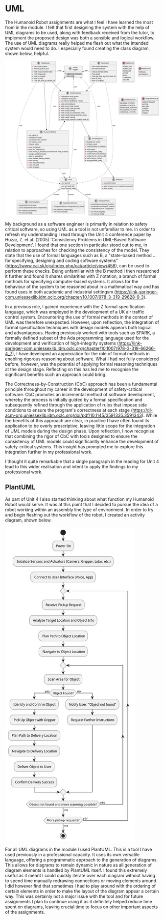# UML

The Humanoid Robot assignments are what I feel I have learned the most from in the module. I felt that first designing the system with the help of UML diagrams to be used, along with feedback received from the tutor, to implement the proposed design was both a sensible and logical workflow. The use of UML diagrams really helped me flesh out what the intended system would need to do. I especially found creating the class diagram, shown below, helpful.

![Photo](resources/class_diagram/class_diagram.png "Class diagram")

My background as a software engineer is primarily in relation to safety critical software, so using UML as a tool is not unfamiliar to me. In order to refresh my understanding I read through the Unit 4 conference paper by Huzar, Z. et al. (2005) 'Consistency Problems in UML-Based Software Development'. I found that one section in particular stood out to me, in relation to approaches for checking the consistency of the model. They state that the use of formal languages such as B, a "state-based method ... for specifying, designing and coding software systems" (https://www.cai.sk/ojs/index.php/cai/article/view/456), can be used to perform these checks. Being unfamiliar with the B method I then researched it further and found it shares similarities with Z notation, a branch of formal methods for  specifying computer-based systems. It allows for the behaviour of the system to be reasoned about in a mathmatical way and has found uses in both academic and industrial settingsm (https://link-springer-com.uniessexlib.idm.oclc.org/chapter/10.1007/978-3-319-29628-9_3).

In a previous role, I gained experience with the Z formal specification language, which was employed in the development of a UK air traffic control system. Encountering the use of formal methods in the context of UML was therefore unexpected. However, upon reflection, the integration of formal specification techniques with design models appears both logical and advantageous. Having previously worked with tools such as SPARK, a formally defined subset of the Ada programming language used for the development and verification of high-integrity systems (https://link-springer-com.uniessexlib.idm.oclc.org/chapter/10.1007/978-3-319-66266-4_7), I have developed an appreciation for the role of formal methods in enabling rigorous reasoning about software. What I had not fully considered before, however, was the potential of applying formal reasoning techniques at the design stage. Reflecting on this has led me to recognise the significant benefits such an approach could bring.

The Correctness-by-Construction (CbC) approach has been a fundamental principle throughout my career in the development of safety-critical software. CbC promotes an incremental method of software development, whereby the process is initially guided by a formal specification and subsequently refined through the application of rules that impose side conditions to ensure the program's correctness at each stage (https://dl-acm-org.uniessexlib.idm.oclc.org/doi/pdf/10.1145/3591335.3591343). While the benefits of this approach are clear, in practice I have often found its application to be overly prescriptive, leaving little scope for the integration of UML models during the design phase. Upon reflection, I now recognise that combining the rigor of CbC with tools designed to ensure the consistency of UML models could significantly enhance the development of safety-critical systems. This insight has prompted me to explore this integration further in my professional work.

I thought it quite remarkable that a single paragraph in the reading for Unit 4 lead to this wider realisation and intent to apply the findings to my professional work.

## PlantUML

As part of Unit 4 I also started thinking about what function my Humanoid Robot would serve. It was at this point that I decided to pursue the idea of a robot working within an assembly line type of environment. In order to try and begin fleshing out the workflow of the robot, I created an activity diagram, shown below.

![Photo](resources/activity_diagrams/seminar.jpg "Activity diagram")

For all UML diagrams in the module I used PlantUML. This is a tool I have used previously in a professional capacity. It uses its own versatile language, offering a programmatic approach to the generation of diagrams. This allows for diagrams to remain dynamic in nature as all generation of diagram elements is handled by PlantUML itself. I found this extremely useful as it meant I could quickly iterate over each diagram without having to spend time manually redrawing connections or moving elements around. I did however find that sometimes I had to play around with the ordering of certain elements in order to make the layout of the diagram appear a certain way. This was certainly not a major issue with the tool and for future assignments I plan to continue using it as it definitely helped reduce time spent on diagrams, leaving crucial time to focus on other important aspects of the assignments.

